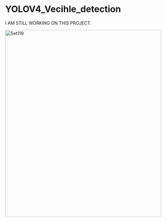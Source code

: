 # YOLOV4_Vecihle_detection

I AM STILL WORKING ON THIS PROJECT. 


<a href="https://imgbb.com/"><img src="https://i.ibb.co/5vrBm3p/5et119.gif" alt="5et119"  width="500" height="600" border="0"></a><br /><a target='_blank' href='https://tr.imgbb.com/'></a><br />




